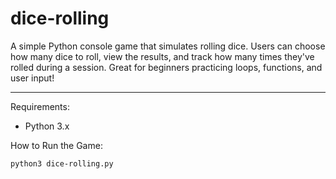 # dice-rolling
A simple Python console game that simulates rolling dice.
Users can choose how many dice to roll, view the results, and track how many times they've rolled during a session. Great for beginners practicing loops, functions, and user input!

---

Requirements:
- Python 3.x

How to Run the Game:
```bash
python3 dice-rolling.py
